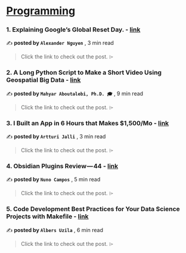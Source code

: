 
<h1><a href=https://medium.com/tag/programming/recommended target="_blank" rel="noopener noreferrer">Programming</a></h1>
<h3>1. Explaining Google’s Global Reset Day. - <a href=https://medium.com/@alexcancode/explaining-googles-global-reset-day-18bc4bea79af?source=tag_recommended_feed---------0-84----------programming----------a870becb_d029_43f4_8b7b_42f60bca8dff------- target="_blank" rel="noopener noreferrer">link</a></h3>

✍️ **posted by `Alexander Nguyen`** <date> , 3 min read</date>

<blockquote>Click the link to check out the post. ⌲</blockquote>

<h3>2. A Long Python Script to Make a Short Video Using Geospatial Big Data - <a href=https://medium.com/@mahyar.aboutalebi/a-long-python-script-to-make-a-short-video-using-geospatial-big-data-9b0de4a7e47f?source=tag_recommended_feed---------1-107----------programming----------a870becb_d029_43f4_8b7b_42f60bca8dff------- target="_blank" rel="noopener noreferrer">link</a></h3>

✍️ **posted by `Mahyar Aboutalebi, Ph.D. 🎓`** <date> , 9 min read</date>

<blockquote>Click the link to check out the post. ⌲</blockquote>

<h3>3. I Built an App in 6 Hours that Makes $1,500/Mo - <a href=https://medium.com/@artturi-jalli/i-built-an-app-in-6-hours-that-makes-1-500-mo-85139edee87d?source=tag_recommended_feed---------2-85----------programming----------a870becb_d029_43f4_8b7b_42f60bca8dff------- target="_blank" rel="noopener noreferrer">link</a></h3>

✍️ **posted by `Artturi Jalli`** <date> , 3 min read</date>

<blockquote>Click the link to check out the post. ⌲</blockquote>

<h3>4. Obsidian Plugins Review — 44 - <a href=https://medium.com/technology-hits/obsidian-plugins-review-44-8941d0457d1d?source=tag_recommended_feed---------3-84----------programming----------a870becb_d029_43f4_8b7b_42f60bca8dff------- target="_blank" rel="noopener noreferrer">link</a></h3>

✍️ **posted by `Nuno Campos`** <date> , 5 min read</date>

<blockquote>Click the link to check out the post. ⌲</blockquote>

<h3>5. Code Development Best Practices for Your Data Science Projects with Makefile - <a href=https://medium.com/gitconnected/code-development-best-practices-for-your-data-science-projects-with-makefile-5fc0e0ce87ce?source=tag_recommended_feed---------4-107----------programming----------a870becb_d029_43f4_8b7b_42f60bca8dff------- target="_blank" rel="noopener noreferrer">link</a></h3>

✍️ **posted by `Albers Uzila`** <date> , 6 min read</date>

<blockquote>Click the link to check out the post. ⌲</blockquote>

